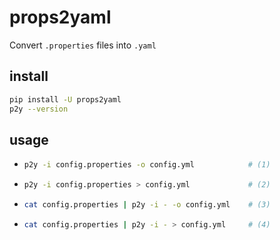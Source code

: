 # props2yaml
Convert `.properties` files into `.yaml`

## install
```bash
pip install -U props2yaml
p2y --version
```

## usage
 - ```bash
   p2y -i config.properties -o config.yml            # (1)
   ```
 - ```bash
   p2y -i config.properties > config.yml             # (2)
   ```
 - ```bash
   cat config.properties | p2y -i - -o config.yml    # (3)
   ```
 - ```bash
   cat config.properties | p2y -i - > config.yml     # (4)
   ```
